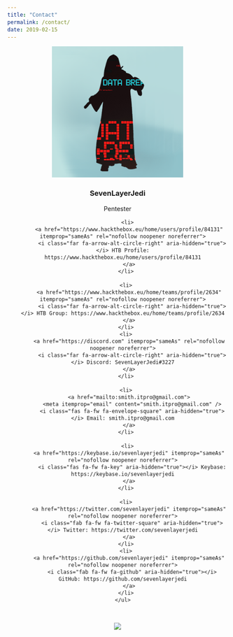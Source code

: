 ```yaml
---
title: "Contact"
permalink: /contact/
date: 2019-02-15
---
```



<div id="feed-meeee">
  <p align="center">
    <a class="author__avatar">
      <img src="/assets/images/avatar.png" alt="SevenLayerJedi" itemprop="image" />
    </a>
  </p>
</div>

<div style="width:1024px; margin:auto;">
    <script src="https://www.hackthebox.eu/badge/84131"></script>
</div>


<div id="wtf">
  <p align="center">
      <h3 class="author__name" itemprop="name" style="text-align: center;">SevenLayerJedi</h3>
      <p class="author__bio" itemprop="description" style="text-align: center;">
        Pentester
      </p>
  </p>
</div>



<div id="About-Meeee">
  <p align="center">
    <ul class="social-icons" style="text-align: center;">
    
       <li>
        <a href="https://www.hackthebox.eu/home/users/profile/84131" itemprop="sameAs" rel="nofollow noopener noreferrer">
          <i class="far fa-arrow-alt-circle-right" aria-hidden="true"></i> HTB Profile: https://www.hackthebox.eu/home/users/profile/84131
        </a>
      </li>

      <li>
        <a href="https://www.hackthebox.eu/home/teams/profile/2634" itemprop="sameAs" rel="nofollow noopener noreferrer">
          <i class="far fa-arrow-alt-circle-right" aria-hidden="true"></i> HTB Group: https://www.hackthebox.eu/home/teams/profile/2634
        </a>
      </li>
      <li>
        <a href="https://discord.com" itemprop="sameAs" rel="nofollow noopener noreferrer">
          <i class="far fa-arrow-alt-circle-right" aria-hidden="true"></i> Discord: SevenLayerJedi#3227
        </a>
      </li>
  
      <li>
        <a href="mailto:smith.itpro@gmail.com">
          <meta itemprop="email" content="smith.itpro@gmail.com" />
          <i class="fas fa-fw fa-envelope-square" aria-hidden="true"></i> Email: smith.itpro@gmail.com
        </a>
      </li>

       <li>
        <a href="https://keybase.io/sevenlayerjedi" itemprop="sameAs" rel="nofollow noopener noreferrer">
          <i class="fas fa-fw fa-key" aria-hidden="true"></i> Keybase: https://keybase.io/sevenlayerjedi
        </a>
      </li>

      <li>
        <a href="https://twitter.com/sevenlayerjedi" itemprop="sameAs" rel="nofollow noopener noreferrer">
          <i class="fab fa-fw fa-twitter-square" aria-hidden="true"></i> Twitter: https://twitter.com/sevenlayerjedi
        </a>
      </li>
      <li>
        <a href="https://github.com/sevenlayerjedi" itemprop="sameAs" rel="nofollow noopener noreferrer">
          <i class="fab fa-fw fa-github" aria-hidden="true"></i> GitHub: https://github.com/sevenlayerjedi
        </a>
      </li>
    </ul>
  </p>
</div>

<div id="feed-meeee">
  <br />
  <p align="center">
    <a style="display: inline-block;" href="https://paypal.me/kjs303">
      <img height="40" src="https://camo.githubusercontent.com/0e9e5cac101f7093336b4589c380ab5dcfdcbab0/68747470733a2f2f63646e2e6a7364656c6976722e6e65742f67682f74776f6c66736f6e2f70617970616c2d6769746875622d627574746f6e40312e302e302f646973742f627574746f6e2e737667" />
    </a>
  </p>
</div>

